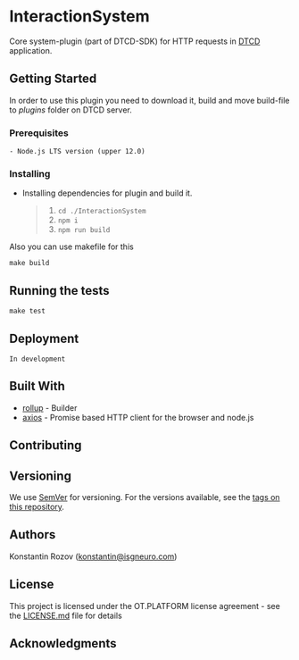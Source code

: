 # InteractionSystem

Core system-plugin (part of DTCD-SDK) for HTTP requests in [DTCD](https://github.com/ISGNeuroTeam/DTCD) application.

## Getting Started

In order to use this plugin you need to download it, build and move build-file to _plugins_ folder on DTCD server.

### Prerequisites

```
- Node.js LTS version (upper 12.0)
```

### Installing

- Installing dependencies for plugin and build it.
  > 1. `cd ./InteractionSystem`
  > 2. `npm i`
  > 3. `npm run build`

Also you can use makefile for this

```
make build
```

## Running the tests

```
make test
```

## Deployment

```
In development
```

## Built With

- [rollup](https://rollupjs.org/guide/en/) - Builder
- [axios](https://github.com/axios/axios) - Promise based HTTP client for the browser and node.js

## Contributing

## Versioning

We use [SemVer](http://semver.org/) for versioning. For the versions available, see the [tags on this repository](https://github.com/your/project/tags).

## Authors

Konstantin Rozov (konstantin@isgneuro.com)

## License

This project is licensed under the OT.PLATFORM license agreement - see the [LICENSE.md](LICENSE.md) file for details

## Acknowledgments
